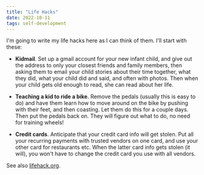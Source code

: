 ```yaml
---
title: "Life Hacks"
date: 2022-10-11
tags: self-development
---
```


<p>I'm going to write my life hacks here as I can think of them. I'll
start with these:
  
</p><ul>

<li><b>Kidmail</b>. Set up a gmail account for your new infant child,
and give out the address to only your closest friends and family
members, then asking them to email your child stories about their time
together, what they did, what your child did and said, and often with
photos. Then when your child gets old enough to read, she can read
about her life.<p></p>

</li><li><b>Teaching a kid to ride a bike</b>. Remove the pedals (usually
this is easy to do) and have them learn how to move around on the bike
by pushing with their feet, and then coasting. Let them do this for a
couple days. Then put the pedals back on. They will figure out what to
do, no need for training wheels!<p></p>
    
</li><li><b>Credit cards</b>. Anticipate that your credit card info will
get stolen. Put all your recurring payments with trusted vendors on
one card, and use your other card for restaurants etc. When the latter
card info gets stolen (it will), you won't have to change the credit
card you use with all vendors.<p></p>

</li></ul>

<p>See also <a href="https://www.lifehack.org/articles/lifestyle/100-life-hacks-that-make-life-easier.html">lifehack.org</a>.


</p></td>
